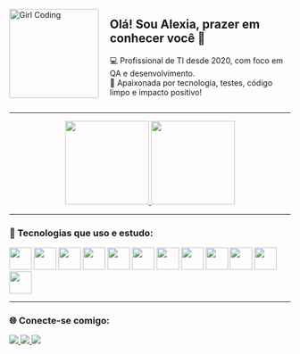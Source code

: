 <p align="left">
  <img src="https://media.giphy.com/media/juua9i2c2fA0AIp2iq/giphy.gif" width="160px" alt="Girl Coding" style="float:left; margin-right:20px;">
</p>

<h2 align="left">Olá! Sou Alexia, prazer em conhecer você 🤍</h2>

<p align="left">
💻 Profissional de TI desde 2020, com foco em QA e desenvolvimento.<br>
🎯 Apaixonada por tecnologia, testes, código limpo e impacto positivo!
</p>

<div style="clear: both;"></div>

---

<div align="center">
 <a href="https://github.com/alexialberiz">
 <img height="150em" src="https://github-readme-stats.vercel.app/api?username=alexialberiz&show_icons=true&theme=midnight-purple&include_all_commits=true&count_private=true">
 <img height="150em" src="https://github-readme-stats.vercel.app/api/top-langs/?username=alexialberiz&layout=compact&langs_count=7&theme=midnight-purple">
</a>
</div>

---

### 🚀 Tecnologias que uso e estudo:

<div style="display: inline_block">
  <img height="40" src="https://cdn.jsdelivr.net/gh/devicons/devicon/icons/html5/html5-original.svg" />
  <img height="40" src="https://cdn.jsdelivr.net/gh/devicons/devicon/icons/css3/css3-original.svg" />
  <img height="40" src="https://cdn.jsdelivr.net/gh/devicons/devicon/icons/javascript/javascript-original.svg" />
  <img height="40" src="https://cdn.jsdelivr.net/gh/devicons/devicon/icons/kotlin/kotlin-original.svg" />
  <img height="40" src="https://cdn.jsdelivr.net/gh/devicons/devicon/icons/mysql/mysql-original.svg" />
  <img height="40" src="https://cdn.jsdelivr.net/gh/devicons/devicon/icons/mongodb/mongodb-original.svg" />
  <img height="40" src="https://cdn.jsdelivr.net/gh/devicons/devicon/icons/bootstrap/bootstrap-original.svg" />
  <img height="40" src="https://cdn.jsdelivr.net/gh/devicons/devicon/icons/ionic/ionic-original.svg" />
  <img height="40" src="https://cdn.jsdelivr.net/gh/devicons/devicon/icons/playwright/playwright-original.svg" />
  <img height="40" src="https://cdn.jsdelivr.net/gh/devicons/devicon/icons/cypressio/cypressio-original.svg" />
  <img height="40" src="https://cdn.jsdelivr.net/gh/devicons/devicon/icons/jira/jira-original-wordmark.svg" />
  <img height="40" src="https://cdn.jsdelivr.net/gh/devicons/devicon/icons/figma/figma-original.svg" />
</div>

---

### 🌐 Conecte-se comigo:

<div> 
  <a href="https://instagram.com/alexialberiz" target="_blank">
    <img src="https://img.shields.io/badge/-Instagram-%23E4405F?style=for-the-badge&logo=instagram&logoColor=white&rounded=true" />
  </a>
  <a href = "mailto:alexiaalberiz17@gmail.com" target="_blank">
    <img src="https://img.shields.io/badge/-Gmail-%23333?style=for-the-badge&logo=gmail&logoColor=white&rounded=true" />
  </a>
  <a href="https://www.linkedin.com/in/alexia-alberiz/" target="_blank">
    <img src="https://img.shields.io/badge/-LinkedIn-%230077B5?style=for-the-badge&logo=linkedin&logoColor=white&rounded=true" />
  </a>   
</div>
